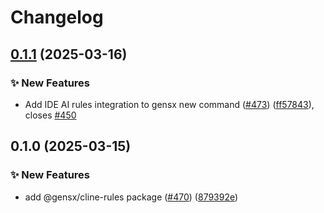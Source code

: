 # Changelog

## [0.1.1](https://github.com/gensx-inc/gensx/compare/gensx-cline-rules-v0.1.0...gensx-cline-rules-v0.1.1) (2025-03-16)


### ✨ New Features

* Add IDE AI rules integration to gensx new command ([#473](https://github.com/gensx-inc/gensx/issues/473)) ([ff57843](https://github.com/gensx-inc/gensx/commit/ff57843e9c5ca91083c330eb2cff910ee63abc23)), closes [#450](https://github.com/gensx-inc/gensx/issues/450)

## 0.1.0 (2025-03-15)


### ✨ New Features

* add @gensx/cline-rules package ([#470](https://github.com/gensx-inc/gensx/issues/470)) ([879392e](https://github.com/gensx-inc/gensx/commit/879392ead266e3a80966893aec70d6f61550b4ee))
